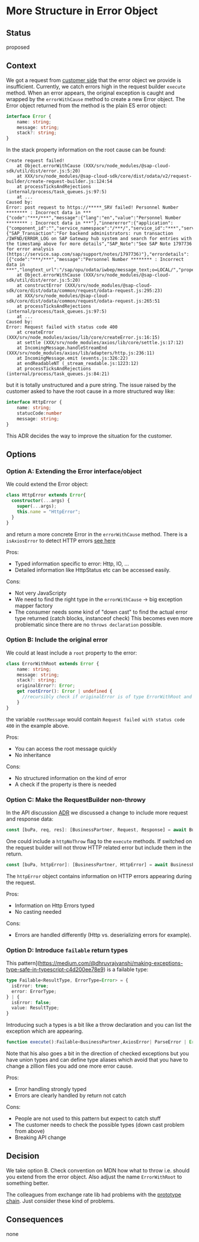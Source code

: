 # More Structure in Error Object

## Status

proposed

## Context

We got a request from [customer side](https://github.com/SAP/cloud-sdk-js/issues/634) that the error object we provide is insufficient.
Currently, we catch errors high in the request builder `execute` method.
When an error appears, the original exception is caught and wrapped by the `errorWithCause` method to create a new Error object.
The Error object returned from the method is the plain ES error object:

```typescript
interface Error {
    name: string;
    message: string;
    stack?: string;
}
```

In the stack property information on the root cause can be found:

```text
Create request failed!
    at Object.errorWithCause (XXX/srv/node_modules/@sap-cloud-sdk/util/dist/error.js:5:20)
    at XXX/srv/node_modules/@sap-cloud-sdk/core/dist/odata/v2/request-builder/create-request-builder.js:124:54
    at processTicksAndRejections (internal/process/task_queues.js:97:5)
    at ...
Caused by:
Error: post request to https://*****_SRV failed! Personnel Number ******** : Incorrect data in ***
{"code":"***/***","message":{"lang":"en","value":"Personnel Number ******** : Incorrect data in ***"},"innererror":{"application":{"component_id":"","service_namespace":"/***/","service_id":"***","service_version":"0001"},"transactionid":"***","timestamp":"20201027150920.7447650","Error_Resolution":{"SAP_Transaction":"For backend administrators: run transaction /IWFND/ERROR_LOG on SAP Gateway hub system and search for entries with the timestamp above for more details","SAP_Note":"See SAP Note 1797736 for error analysis (https://service.sap.com/sap/support/notes/1797736)"},"errordetails":[{"code":"***/***","message":"Personnel Number ******** : Incorrect data in ***","longtext_url":"/sap/opu/odata/iwbep/message_text;o=LOCAL/","propertyref":"","severity":"error","target":""}]}}
    at Object.errorWithCause (XXX/srv/node_modules/@sap-cloud-sdk/util/dist/error.js:5:20)
    at constructError (XXX/srv/node_modules/@sap-cloud-sdk/core/dist/odata/common/request/odata-request.js:295:23)
    at XXX/srv/node_modules/@sap-cloud-sdk/core/dist/odata/common/request/odata-request.js:265:51
    at processTicksAndRejections (internal/process/task_queues.js:97:5)
    at ...
Caused by:
Error: Request failed with status code 400
    at createError (XXX/srv/node_modules/axios/lib/core/createError.js:16:15)
    at settle (XXX/srv/node_modules/axios/lib/core/settle.js:17:12)
    at IncomingMessage.handleStreamEnd (XXX/srv/node_modules/axios/lib/adapters/http.js:236:11)
    at IncomingMessage.emit (events.js:326:22)
    at endReadableNT (_stream_readable.js:1223:12)
    at processTicksAndRejections (internal/process/task_queues.js:84:21)
```

but it is totally unstructured and a pure string. 
The issue raised by the customer asked to have the root cause in a more structured way like:

```typescript
interface HttpError {
    name: string;
    statucCode:number
    message: string;    
}
```
This ADR decides the way to improve the situation for the customer.

## Options

### Option A: Extending the Error interface/object

We could extend the Error object: 

```typescript
class HttpError extends Error{
  constructor(...args) {
    super(...args); 
    this.name = "HttpError"; 
  }
}
```
and return a more concrete Error in the `errorWithCause` method.
There is a `isAxiosError` to detect HTTP errors [see here](https://github.com/axios/axios/pull/1419)

Pros:
- Typed information specific to error: Http, IO, ...
- Detailed information like HttpStatus etc can be accessed easily.

Cons:
- Not very JavaScripty
- We need to find the right type in the `errorWithCause` -> big exception mapper factory
- The consumer needs some kind of "down cast" to find the actual error type returned (catch blocks, instanceof check)
This becomes even more problematic since there are no `throws declaration` possible.

### Option B: Include the original error

We could at least include  a `root` property to the error:

```typescript
class ErrorWithRoot extends Error {
    name: string;
    message: string;
    stack?: string;
    originalError?: Error;
    get rootError(): Error | undefined {
      //recursibly check if originalError is of type ErrorWithRoot and return the first non  ErrorWithRoot error in this chain.
    }
}
```

the variable `rootMessage` would contain `Request failed with status code 400` in the example above.

Pros:
- You can access the root message  quickly
- No inheritance

Cons:
- No structured information on the kind of error
- A check if the property is there is needed

### Option C: Make the RequestBuilder non-throwy

In the API discussion [ADR](https://github.com/SAP/cloud-sdk-js/pull/709) we discussed a change to include more request and response data:

```typescript
const [buPa, req, res]: [BusinessPartner, Request, Response] = await BusinessPartner.requestBuilder().getAll().executeRaw(destination);
```

One could include a `httpNoThrow` flag to the `execute` methods. 
If switched on the request builder will not throw HTTP related error but include them in the return. 

```typescript
const [buPa, httpError]: [BusinessPartner, HttpError] = await BusinessPartner.requestBuilder().httpNoThrow().getAll().execute(destination);
```

The `httpError` object contains information on  HTTP errors appearing during the request. 

Pros:
- Information on Http Errors typed
- No casting needed 

Cons:
- Errors are handled differently (Http vs. deserializing errors for example).

### Option D: Introduce `failable` return types

This pattern](https://medium.com/@dhruvrajvanshi/making-exceptions-type-safe-in-typescript-c4d200ee78e9) is a failable type:
```typescript
type Failable<ResultType, ErrorType=Error> = {
  isError: true;
  error: ErrorType;
} | {
  isError: false;
  value: ResultType;
}
``` 

Introducing such a types is a bit like a throw declaration and you can list the exception which are appearing.

```typescript
function execute():Failable<BusinessPartner,AxiosError| ParseError | Error>
```

Note that his also goes a bit in the direction of checked exceptions but you have union types and can define type aliases which avoid that you have to change a zillion files you add one more error cause.

Pros:
- Error handling strongly typed
- Errors are clearly handled by return not catch

Cons:
- People are not used to this pattern but expect to catch stuff
- The customer needs to check the possible types (down cast problem from above)
- Breaking API change


## Decision

We take option B.
Check convention on MDN how what to throw i.e. should you extend from the error object. 
Also adjust the name `ErrorWithRoot` to something better.

The colleagues from exchange rate lib had problems with the [prototype chain](https://www.typescriptlang.org/docs/handbook/release-notes/typescript-2-2.html#support-for-newtarget).
Just consider these kind of problems.

## Consequences

none
